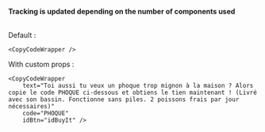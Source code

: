 <b>Tracking is updated depending on the number of components used</b><br /><br />

Default :

```vue
<CopyCodeWrapper />
```

With custom props :

```vue
<CopyCodeWrapper
    text="Toi aussi tu veux un phoque trop mignon à la maison ? Alors copie le code PHOQUE ci-dessous et obtiens le tien maintenant ! (Livré avec son bassin. Fonctionne sans piles. 2 poissons frais par jour nécessaires)"
    code="PHOQUE"
    idBtn="idBuyIt" />
```
